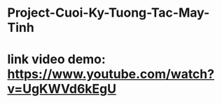 # Project-Cuoi-Ky-Tuong-Tac-May-Tinh

# link video demo: https://www.youtube.com/watch?v=UgKWVd6kEgU
